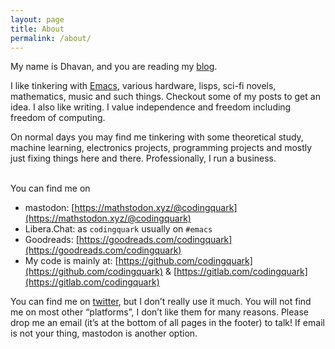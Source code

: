 ```yaml
---
layout: page
title: About
permalink: /about/
---
```

My name is Dhavan, and you are reading my [blog](https://en.wikipedia.org/wiki/Blog).

I like tinkering with [Emacs](https://github.com/codingquark/emacs.g), various hardware, lisps, sci-fi novels, mathematics, music and such things. Checkout some of my posts to get an idea. I also like writing. I value independence and freedom including freedom of computing.

On normal days you may find me tinkering with some theoretical study, machine learning, electronics projects, programming projects and mostly just fixing things here and there. Professionally, I run a business.

<br />
You can find me on

- mastodon: [https://mathstodon.xyz/@codingquark](https://mathstodon.xyz/@codingquark)
- Libera.Chat: as `codingquark` usually on `#emacs`
- Goodreads: [https://goodreads.com/codingquark](https://goodreads.com/codingquark)
- My code is mainly at: [https://github.com/codingquark](https://github.com/codingquark) & [https://gitlab.com/codingquark](https://gitlab.com/codingquark)

You can find me on [twitter](https://twitter.com/@codingquark), but I don’t really use it much. You will not find me on most other “platforms”, I don’t like them for many reasons. Please drop me an email (it’s at the bottom of all pages in the footer) to talk! If email is not your thing, mastodon is another option.
